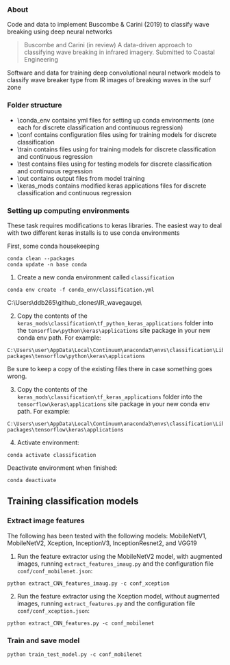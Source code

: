 
### About
Code and data to implement Buscombe & Carini (2019) to classify wave breaking using deep neural networks

> Buscombe and Carini (in review) A data-driven approach to classifying wave breaking in infrared imagery. Submitted to Coastal Engineering 

Software and data for training deep convolutional neural network models to classify wave breaker type from IR images of breaking waves in the surf zone

### Folder structure

* \conda_env contains yml files for setting up conda environments (one each for discrete classification and continuous regression)
* \conf contains configuration files using for training models for discrete classification
* \train contains files using for training models for discrete classification and continuous regression
* \test contains files using for testing models for discrete classification and continuous regression
* \out contains output files from model training
* \keras_mods contains modified keras applications files for discrete classification and continuous regression

### Setting up computing environments

These task requires modifications to keras libraries. The easiest way to deal with two different keras installs is to use conda environments

First, some conda housekeeping

```
conda clean --packages
conda update -n base conda
```

1. Create a new conda environment called ```classification```

```
conda env create -f conda_env/classification.yml
```
C:\Users\ddb265\github_clones\IR_wavegauge\

2. Copy the contents of the ```keras_mods\classification\tf_python_keras_applications``` folder into the ```tensorflow\python\keras\applications``` site package in your new conda env path. For example: 

```
C:\Users\user\AppData\Local\Continuum\anaconda3\envs\classification\Lib\site-packages\tensorflow\python\keras\applications
```

Be sure to keep a copy of the existing files there in case something goes wrong.

3. Copy the contents of the ```keras_mods\classification\tf_keras_applications``` folder into the ```tensorflow\keras\applications``` site package in your new conda env path. For example: 

```
C:\Users\user\AppData\Local\Continuum\anaconda3\envs\classification\Lib\site-packages\tensorflow\keras\applications
```

4. Activate environment:

```
conda activate classification
```


Deactivate environment when finished:

```
conda deactivate
```


## Training classification models

### Extract image features 

The following has been tested with the following models: MobileNetV1, MobileNetV2, Xception, InceptionV3, InceptionResnet2, and VGG19

1. Run the feature extractor using the MobileNetV2 model, with augmented images, running ```extract_features_imaug.py``` and the configuration file ```conf/conf_mobilenet.json```:

```
python extract_CNN_features_imaug.py -c conf_xception
```

2. Run the feature extractor using the Xception model, without augmented images, running ```extract_features.py``` and the configuration file ```conf/conf_xception.json```:

```
python extract_CNN_features.py -c conf_mobilenet
```

### Train and save model

```
python train_test_model.py -c conf_mobilenet
```




